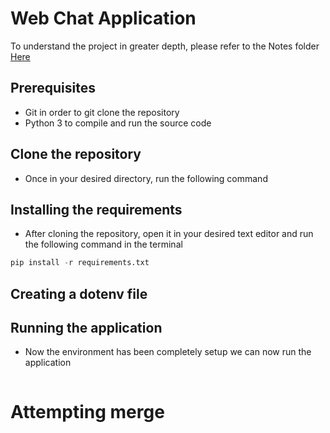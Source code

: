 # Web Chat Application

To understand the project in greater depth, please refer to the Notes folder [Here](/Notes)

## Prerequisites

- Git in order to git clone the repository
- Python 3 to compile and run the source code


## Clone the repository

- Once in your desired directory, run the following command

## Installing the requirements

- After cloning the repository, open it in your desired text editor and run the following command in the terminal

```python
pip install -r requirements.txt
```

## Creating a dotenv file

## Running the application

- Now the environment has been completely setup we can now run the application

```python

```

# Attempting merge
